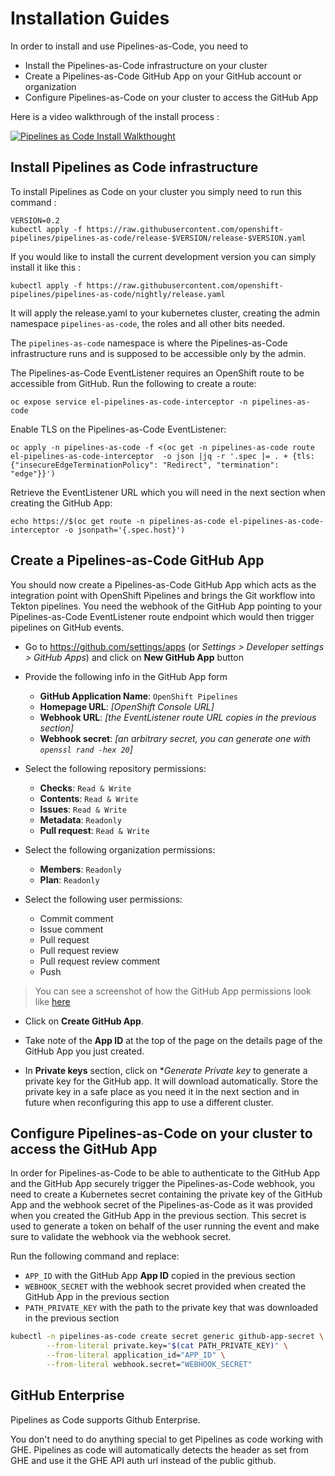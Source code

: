 # Installation Guides

In order to install and use Pipelines-as-Code, you need to 
* Install the Pipelines-as-Code infrastructure on your cluster 
* Create a Pipelines-as-Code GitHub App on your GitHub account or organization
* Configure Pipelines-as-Code on your cluster to access the GitHub App

Here is a video walkthrough of the install process :

[![Pipelines as Code Install Walkthought](https://img.youtube.com/vi/d81rIHNFjJM/0.jpg)](https://www.youtube.com/watch?v=d81rIHNFjJM)

## Install Pipelines as Code infrastructure

To install Pipelines as Code on your cluster you simply need to run this command :

```shell
VERSION=0.2
kubectl apply -f https://raw.githubusercontent.com/openshift-pipelines/pipelines-as-code/release-$VERSION/release-$VERSION.yaml
```

If you would like to install the current development version you can simply install it like this :

```shell
kubectl apply -f https://raw.githubusercontent.com/openshift-pipelines/pipelines-as-code/nightly/release.yaml
```

It will apply the release.yaml to your kubernetes cluster, creating the
admin namespace `pipelines-as-code`, the roles and all other bits needed.

The `pipelines-as-code` namespace is where the Pipelines-as-Code infrastructure runs and is supposed to be accessible only by the admin.

The Pipelines-as-Code EventListener requires an OpenShift route to be accessible from GitHub. Run the following to create a route:

```
oc expose service el-pipelines-as-code-interceptor -n pipelines-as-code
```

Enable TLS on the Pipelines-as-Code EventListener:

```
oc apply -n pipelines-as-code -f <(oc get -n pipelines-as-code route el-pipelines-as-code-interceptor  -o json |jq -r '.spec |= . + {tls: {"insecureEdgeTerminationPolicy": "Redirect", "termination": "edge"}}')
```

Retrieve the EventListener URL which you will need in the next section when creating the GitHub App:
```
echo https://$(oc get route -n pipelines-as-code el-pipelines-as-code-interceptor -o jsonpath='{.spec.host}')
```

## Create a Pipelines-as-Code GitHub App

You should now create a Pipelines-as-Code GitHub App which acts as the integration point with OpenShift Pipelines and brings the Git workflow into Tekton pipelines. You need the webhook of the GitHub App pointing to your Pipelines-as-Code EventListener route endpoint which would then trigger pipelines on GitHub events.

* Go to https://github.com/settings/apps (or *Settings > Developer settings > GitHub Apps*) and click on **New GitHub App** button
* Provide the following info in the GitHub App form
  * **GitHub Application Name**: `OpenShift Pipelines`
  * **Homepage URL**: *[OpenShift Console URL]*
  * **Webhook URL**: *[the EventListener route URL copies in the previous section]*
  * **Webhook secret**: *[an arbitrary secret, you can generate one with `openssl rand -hex 20`]*

* Select the following repository permissions:
  * **Checks**: `Read & Write`
  * **Contents**: `Read & Write`
  * **Issues**: `Read & Write`
  * **Metadata**: `Readonly`
  * **Pull request**: `Read & Write`

* Select the following organization permissions:
  * **Members**: `Readonly`
  * **Plan**: `Readonly`

* Select the following user permissions:
  * Commit comment
  * Issue comment
  * Pull request
  * Pull request review
  * Pull request review comment
  * Push

> You can see a screenshot of how the GitHub App permissions look like [here](https://user-images.githubusercontent.com/98980/124132813-7e53f580-da81-11eb-9eb4-e4f1487cf7a0.png)

* Click on **Create GitHub App**.

* Take note of the **App ID** at the top of the page on the details page of the GitHub App you just created.

* In **Private keys** section, click on **Generate Private key* to generate a private key for the GitHub app. It will download automatically. Store the private key in a safe place as you need it in the next section and in future when reconfiguring this app to use a different cluster.

## Configure Pipelines-as-Code on your cluster to access the GitHub App

In order for Pipelines-as-Code to be able to authenticate to the GitHub App and the GitHub App securely trigger the Pipelines-as-Code webhook, you need to create a Kubernetes secret containing the private key of the GitHub App and the webhook secret of the Pipelines-as-Code as it was provided when you created the GitHub App in the previous section. This secret is used to generate a token on behalf of the user running the event and make sure to validate the webhook via the webhook secret.

Run the following command and replace:
* `APP_ID` with the GitHub App **App ID** copied in the previous section
* `WEBHOOK_SECRET` with the webhook secret provided when created the GitHub App in the previous section
* `PATH_PRIVATE_KEY` with the path to the private key that was downloaded in the previous section

```bash
kubectl -n pipelines-as-code create secret generic github-app-secret \
        --from-literal private.key="$(cat PATH_PRIVATE_KEY)" \
        --from-literal application_id="APP_ID" \
        --from-literal webhook.secret="WEBHOOK_SECRET"
```

## GitHub Enterprise

Pipelines as Code supports Github Enterprise.

You don't need to do anything special to get Pipelines as code working with GHE.
Pipelines as code will automatically detects the header as set from GHE and use it  the GHE API auth url instead of the public github.
